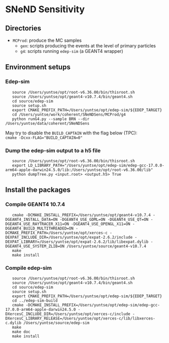 SNeND Sensitivity
=================

## Directories

- `MCProd`: produce the MC samples
    - `gen`: scripts producing the events at the level of primary particles
    - `g4`: scripts running `edep-sim` (a GEANT4 wrapper)

## Environment setups

### Edep-sim

```shell
   source /Users/yuntse/opt/root-v6.36.00/bin/thisroot.sh
   source /Users/yuntse/opt/geant4-v10.7.4/bin/geant4.sh
   cd source/edep-sim
   source setup.sh
   export CMAKE_PREFIX_PATH=/Users/yuntse/opt/edep-sim/${EDEP_TARGET}
   cd /Users/yuntse/work/coherent/SNeNDSens/MCProd/g4
   python runG4.py --sample BRN --dir /Users/yuntse/data/coherent/SNeNDSens
```

May try to disable the `BUILD_CAPTAIN` with the flag below (TPC): \
`cmake -Dcxx-FLAG="BUILD_CAPTAIN=0"`

### Dump the edep-sim output to a h5 file

```shell
   source /Users/yuntse/opt/root-v6.36.00/bin/thisroot.sh
   export LD_LIBRARY_PATH="/Users/yuntse/opt/edep-sim/edep-gcc-17.0.0-arm64-apple-darwin24.5.0/lib:/Users/yuntse/opt/root-v6.36.00/lib"
   python dumpTree.py <input.root> <output.h5> True
```


## Install the packages

### Compile GEANT4 10.7.4

```shell
   cmake -DCMAKE_INSTALL_PREFIX=/Users/yuntse/opt/geant4-v10.7.4 -DGEANT4_INSTALL_DATA=ON -DGEANT4_USE_GDML=ON -DGEANT4_USE_QT=ON -DGEANT4_USE_RAYTRACER_X11=ON -DGEANT4_USE_OPENGL_X11=ON -DGEANT4_BUILD_MULTITHREADED=ON -DCMAKE_PREFIX_PATH=/Users/yuntse/opt/xerces-c -DEXPAT_INCLUDE_DIR=/Users/yuntse/opt/expat-2.6.2/include -DEXPAT_LIBRARY=/Users/yuntse/opt/expat-2.6.2/lib/libexpat.dylib -DGEANT4_USE_SYSTEM_ZLIB=ON /Users/yuntse/source/geant4-v10.7.4
   make
   make install
```

### Compile edep-sim

```shell
   source /Users/yuntse/opt/root-v6.36.00/bin/thisroot.sh
   source /Users/yuntse/opt/geant4-v10.7.4/bin/geant4.sh
   cd source/edep-sim
   source setup.sh
   export CMAKE_PREFIX_PATH=/Users/yuntse/opt/edep-sim/${EDEP_TARGET}
   cd ../edep-sim-build
   cmake -DCMAKE_INSTALL_PREFIX=/Users/yuntse/opt/edep-sim/edep-gcc-17.0.0-arm64-apple-darwin24.5.0 -DXercesC_INCLUDE_DIR=/Users/yuntse/opt/xerces-c/include -DXercesC_LIBRARY_RELEASE=/Users/yuntse/opt/xerces-c/lib/libxerces-c.dylib /Users/yuntse/source/edep-sim
   make
   make doc
   make install
```
